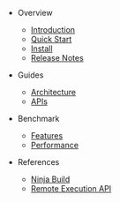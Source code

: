* Overview
  * [Introduction](en-us/introduction.md)
  * [Quick Start](en-us/quick-start.md)
  * [Install](en-us/install.md)
  * [Release Notes](en-us/release-notes.md)

* Guides
  * [Architecture](en-us/architecture.md)
  * [APIs](en-us/apis.md)

* Benchmark
  * [Features](en-us/features.md)
  * [Performance](en-us/performance.md)

* References
  * [Ninja Build](en-us/ninja-build.md)
  * [Remote Execution API](en-us/remote-execution-api.md)
